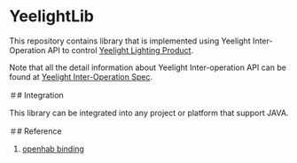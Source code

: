 # YeelightLib

This repository contains library that is implemented using Yeelight Inter-Operation API to control [Yeelight Lighting Product](https://www.yeelight.com/).

Note that all the detail information about Yeelight Inter-operation API can be found at [Yeelight Inter-Operation Spec](https://www.yeelight.com/download/Yeelight_Inter-Operation_Spec.pdf).

＃# Integration

This library can be integrated into any project or platform that support JAVA. 


＃# Reference

1. [openhab binding](http://www.openhab.org/)
